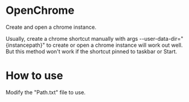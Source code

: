 # OpenChrome
 Create and open a chrome instance.  
   
 Usually, create a chrome shortcut manually with args --user-data-dir="{instancepath}" to create or open a chrome instance will work out well.  
 But this method won't work if the shortcut pinned to taskbar or Start.  

# How to use
 Modify the "Path.txt" file to use.
